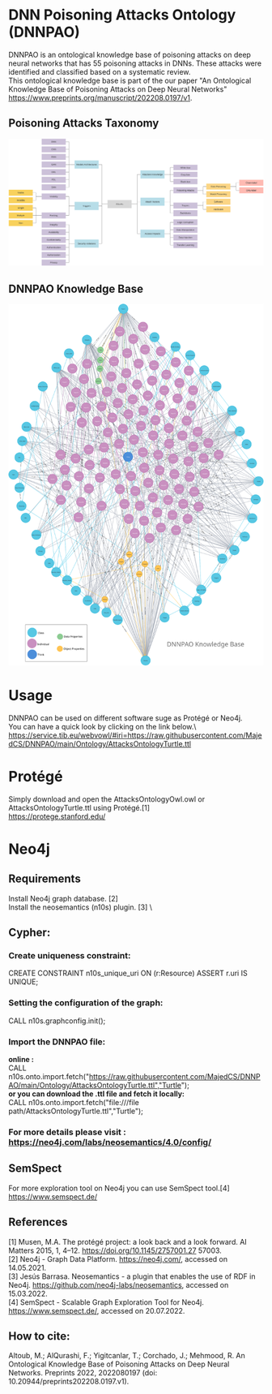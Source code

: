 # DNN Poisoning Attacks Ontology (DNNPAO)

DNNPAO is an ontological knowledge base of poisoning attacks on deep neural networks that has 55 poisoning attacks in DNNs. These attacks were identified and classified based on a systematic review.\
This ontological knowledge base is part of the our paper "An Ontological Knowledge Base of Poisoning Attacks on Deep Neural Networks"\
https://www.preprints.org/manuscript/202208.0197/v1.

## Poisoning Attacks Taxonomy
![Our extracted a taxonomy](/img/F6.svg)

## DNNPAO Knowledge Base
![DNNPAO Knowledge Base](/img/DNNPAOKnowledgeBase.svg)

# Usage
DNNPAO can be used on different software suge as Protégé or Neo4j.\
You can have a quick look by clicking on the link below.\   
https://service.tib.eu/webvowl/#iri=https://raw.githubusercontent.com/MajedCS/DNNPAO/main/Ontology/AttacksOntologyTurtle.ttl

# Protégé 
Simply download and open the AttacksOntologyOwl.owl or AttacksOntologyTurtle.ttl using Protégé.[1] \
https://protege.stanford.edu/ 

# Neo4j 
## Requirements
 Install Neo4j graph database. [2] \
 Install the neosemantics (n10s) plugin. [3] \

## Cypher:
### Create uniqueness constraint:
CREATE CONSTRAINT n10s_unique_uri ON (r:Resource)
ASSERT r.uri IS UNIQUE; 
### Setting the configuration of the graph:
CALL n10s.graphconfig.init();
### Import the DNNPAO file:
**online :** \
CALL n10s.onto.import.fetch("https://raw.githubusercontent.com/MajedCS/DNNPAO/main/Ontology/AttacksOntologyTurtle.ttl","Turtle"); \
**or you can download the .ttl file and fetch it locally:** \
CALL n10s.onto.import.fetch("file:///file path/AttacksOntologyTurtle.ttl","Turtle"); 
### For more details please visit : https://neo4j.com/labs/neosemantics/4.0/config/

## SemSpect
For more exploration tool on Neo4j you can use SemSpect tool.[4] \
https://www.semspect.de/

## References
[1] Musen, M.A. The protégé project: a look back and a look forward. AI Matters 2015, 1, 4–12. https://doi.org/10.1145/2757001.27
57003. \
[2] Neo4j - Graph Data Platform. https://neo4j.com/, accessed on 14.05.2021. \
[3] Jesús Barrasa. Neosemantics - a plugin that enables the use of RDF in Neo4j. https://github.com/neo4j-labs/neosemantics,
accessed on 15.03.2022. \
[4] SemSpect - Scalable Graph Exploration Tool for Neo4j. https://www.semspect.de/, accessed on 20.07.2022.


## How to cite: 
Altoub, M.; AlQurashi, F.; Yigitcanlar, T.; Corchado, J.; Mehmood, R. An Ontological Knowledge Base of Poisoning Attacks on Deep Neural Networks. Preprints 2022, 2022080197 (doi: 10.20944/preprints202208.0197.v1).







